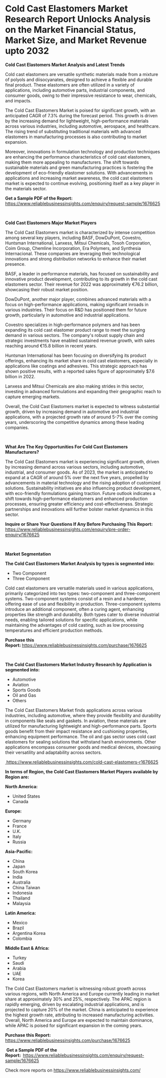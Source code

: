 <p><h1>Cold Cast Elastomers Market Research Report Unlocks Analysis on the Market Financial Status, Market Size, and Market Revenue upto 2032</h1></p><p><strong>Cold Cast Elastomers Market Analysis and Latest Trends</strong></p>
<p><p>Cold cast elastomers are versatile synthetic materials made from a mixture of polyols and diisocyanates, designed to achieve a flexible and durable final product. These elastomers are often utilized in a variety of applications, including automotive parts, industrial components, and consumer goods, owing to their impressive resistance to wear, chemicals, and impacts.</p><p>The Cold Cast Elastomers Market is poised for significant growth, with an anticipated CAGR of 7.3% during the forecast period. This growth is driven by the increasing demand for lightweight, high-performance materials across various industries, including automotive, aerospace, and healthcare. The rising trend of substituting traditional materials with advanced elastomers in manufacturing processes is also contributing to market expansion.</p><p>Moreover, innovations in formulation technology and production techniques are enhancing the performance characteristics of cold cast elastomers, making them more appealing to manufacturers. The shift towards sustainable materials and green manufacturing practices is fostering the development of eco-friendly elastomer solutions. With advancements in applications and increasing market awareness, the cold cast elastomers market is expected to continue evolving, positioning itself as a key player in the materials sector.</p></p>
<p><strong>Get a Sample PDF of the Report:&nbsp;</strong> <a href="https://www.reliablebusinessinsights.com/enquiry/request-sample/1676625?utm_campaign=3000&utm_medium=2&utm_source=Github&utm_content=ia&utm_term=31032025&utm_id=cold-cast-elastomers">https://www.reliablebusinessinsights.com/enquiry/request-sample/1676625</a></p>
<p>&nbsp;</p>
<p><strong>Cold Cast Elastomers Major Market Players</strong></p>
<p><p>The Cold Cast Elastomers market is characterized by intense competition among several key players, including BASF, DowDuPont, Covestro, Huntsman International, Lanxess, Mitsui Chemicals, Tosoh Corporation, Coim Group, Chemline Incorporation, Era Polymers, and Synthesia Internacional. These companies are leveraging their technological innovations and strong distribution networks to enhance their market presence.</p><p>BASF, a leader in performance materials, has focused on sustainability and innovative product development, contributing to its growth in the cold cast elastomers sector. Their revenue for 2022 was approximately €76.2 billion, showcasing their robust market position.</p><p>DowDuPont, another major player, combines advanced materials with a focus on high-performance applications, making significant inroads in various industries. Their focus on R&D has positioned them for future growth, particularly in automotive and industrial applications.</p><p>Covestro specializes in high-performance polymers and has been expanding its cold cast elastomer product range to meet the surging demand in various sectors. The company's robust supply chain and strategic investments have enabled sustained revenue growth, with sales reaching around €15.8 billion in recent years.</p><p>Huntsman International has been focusing on diversifying its product offerings, enhancing its market share in cold cast elastomers, especially in applications like coatings and adhesives. This strategic approach has shown positive results, with a reported sales figure of approximately $7.6 billion in 2022.</p><p>Lanxess and Mitsui Chemicals are also making strides in this sector, investing in advanced formulations and expanding their geographic reach to capture emerging markets.</p><p>Overall, the Cold Cast Elastomers market is expected to witness substantial growth, driven by increasing demand in automotive and industrial applications, with a projected growth rate of around 5-7% over the coming years, underscoring the competitive dynamics among these leading companies.</p></p>
<p>&nbsp;</p>
<p><strong>What Are The Key Opportunities For Cold Cast Elastomers Manufacturers?</strong></p>
<p><p>The Cold Cast Elastomers market is experiencing significant growth, driven by increasing demand across various sectors, including automotive, industrial, and consumer goods. As of 2023, the market is anticipated to expand at a CAGR of around 5% over the next five years, propelled by advancements in material technology and the rising adoption of customized solutions. Sustainability initiatives are also influencing product development, with eco-friendly formulations gaining traction. Future outlook indicates a shift towards high-performance elastomers and enhanced production processes, ensuring greater efficiency and cost-effectiveness. Strategic partnerships and innovations will further bolster market dynamics in this sector.</p></p>
<p><strong>Inquire or Share Your Questions If Any Before Purchasing This Report:</strong> <a href="https://www.reliablebusinessinsights.com/enquiry/pre-order-enquiry/1676625?utm_campaign=3000&utm_medium=2&utm_source=Github&utm_content=ia&utm_term=31032025&utm_id=cold-cast-elastomers">https://www.reliablebusinessinsights.com/enquiry/pre-order-enquiry/1676625</a></p>
<p>&nbsp;</p>
<p><strong>Market Segmentation</strong></p>
<p><strong>The Cold Cast Elastomers Market Analysis by types is segmented into:</strong></p>
<p><ul><li>Two Component</li><li>Three Component</li></ul></p>
<p><p>Cold cast elastomers are versatile materials used in various applications, primarily categorized into two types: two-component and three-component systems. Two-component systems consist of a resin and a hardener, offering ease of use and flexibility in production. Three-component systems introduce an additional component, often a curing agent, enhancing properties like strength and durability. Both types cater to diverse industrial needs, enabling tailored solutions for specific applications, while maintaining the advantages of cold casting, such as low processing temperatures and efficient production methods.</p></p>
<p><strong>Purchase this Report:&nbsp;</strong><a href="https://www.reliablebusinessinsights.com/purchase/1676625?utm_campaign=3000&utm_medium=2&utm_source=Github&utm_content=ia&utm_term=31032025&utm_id=cold-cast-elastomers">https://www.reliablebusinessinsights.com/purchase/1676625</a></p>
<p>&nbsp;</p>
<p><strong>The Cold Cast Elastomers Market Industry Research by Application is segmented into:</strong></p>
<p><ul><li>Automotive</li><li>Aviation</li><li>Sports Goods</li><li>Oil and Gas</li><li>Others</li></ul></p>
<p><p>The Cold Cast Elastomers Market finds applications across various industries, including automotive, where they provide flexibility and durability in components like seals and gaskets. In aviation, these materials are utilized for manufacturing lightweight and high-performance parts. Sports goods benefit from their impact resistance and cushioning properties, enhancing equipment performance. The oil and gas sector uses cold cast elastomers for sealing solutions that withstand harsh environments. Other applications encompass consumer goods and medical devices, showcasing their versatility and adaptability across sectors.</p></p>
<p><a href="https://www.reliablebusinessinsights.com/cold-cast-elastomers-r1676625?utm_campaign=3000&utm_medium=2&utm_source=Github&utm_content=ia&utm_term=31032025&utm_id=cold-cast-elastomers">&nbsp;https://www.reliablebusinessinsights.com/cold-cast-elastomers-r1676625</a></p>
<p><strong>In terms of Region, the Cold Cast Elastomers Market Players available by Region are:</strong></p>
<p>
    <p> <strong> North America: </strong>
        <ul>
            <li>United States</li>
            <li>Canada</li>
        </ul>
        </p> 
    <p> <strong> Europe: </strong>
        <ul>
            <li>Germany</li>
            <li>France</li>
            <li>U.K.</li>
            <li>Italy</li>
            <li>Russia</li>
        </ul>
        </p> 
    <p> <strong> Asia-Pacific: </strong>
        <ul>
            <li>China</li>
            <li>Japan</li>
            <li>South Korea</li>
            <li>India</li>
            <li>Australia</li>
            <li>China Taiwan</li>
            <li>Indonesia</li>
            <li>Thailand</li>
            <li>Malaysia</li>
        </ul>
        </p> 
    <p> <strong> Latin America: </strong>
        <ul>
            <li>Mexico</li>
            <li>Brazil</li>
            <li>Argentina Korea</li>
            <li>Colombia</li>
        </ul>
        </p> 
    <p> <strong> Middle East & Africa: </strong>
        <ul>
            <li>Turkey</li>
            <li>Saudi</li>
            <li>Arabia</li>
            <li>UAE</li>
            <li>Korea</li>
        </ul>
    </p>
    </p>
<p><p>The Cold Cast Elastomers market is witnessing robust growth across various regions, with North America and Europe currently leading in market share at approximately 30% and 25%, respectively. The APAC region is rapidly emerging, driven by escalating industrial applications, and is projected to capture 20% of the market. China is anticipated to experience the highest growth rate, attributing to increased manufacturing activities. Overall, North America and Europe are expected to maintain dominance, while APAC is poised for significant expansion in the coming years.</p></p>
<p><strong>Purchase this Report: </strong><a href="https://www.reliablebusinessinsights.com/purchase/1676625?utm_campaign=3000&utm_medium=2&utm_source=Github&utm_content=ia&utm_term=31032025&utm_id=cold-cast-elastomers">https://www.reliablebusinessinsights.com/purchase/1676625</a></p>
<p>&nbsp;<strong>Get a Sample PDF of the Report:&nbsp;&nbsp;</strong><a href="https://www.reliablebusinessinsights.com/enquiry/request-sample/1676625?utm_campaign=3000&utm_medium=2&utm_source=Github&utm_content=ia&utm_term=31032025&utm_id=cold-cast-elastomers">https://www.reliablebusinessinsights.com/enquiry/request-sample/1676625</a></p>
<p><strong></strong></p>
<p>Check more reports on <a href="https://www.reliablebusinessinsights.com/?utm_campaign=3000&utm_medium=2&utm_source=Github&utm_content=ia&utm_term=31032025&utm_id=cold-cast-elastomers">https://www.reliablebusinessinsights.com/</a></p>
